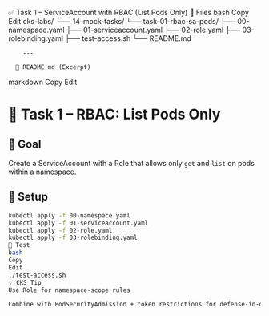 ✅ Task 1 – ServiceAccount with RBAC (List Pods Only)
📁 Files
bash
Copy
Edit
cks-labs/
└── 14-mock-tasks/
    └── task-01-rbac-sa-pods/
        ├── 00-namespace.yaml
        ├── 01-serviceaccount.yaml
        ├── 02-role.yaml
        ├── 03-rolebinding.yaml
        ├── test-access.sh
        └── README.md

        ---

      📘 README.md (Excerpt)
markdown
Copy
Edit
# 🧪 Task 1 – RBAC: List Pods Only

## 🎯 Goal
Create a ServiceAccount with a Role that allows only `get` and `list` on pods within a namespace.

## 🔧 Setup
```bash
kubectl apply -f 00-namespace.yaml
kubectl apply -f 01-serviceaccount.yaml
kubectl apply -f 02-role.yaml
kubectl apply -f 03-rolebinding.yaml
🧪 Test
bash
Copy
Edit
./test-access.sh
💡 CKS Tip
Use Role for namespace-scope rules

Combine with PodSecurityAdmission + token restrictions for defense-in-depth  